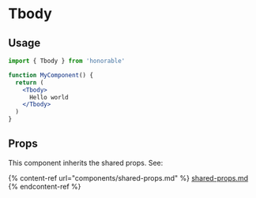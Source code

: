 # Tbody

## Usage

```jsx
import { Tbody } from 'honorable'

function MyComponent() {
  return (
    <Tbody>
      Hello world
    </Tbody>
  )
}
```

## Props

This component inherits the shared props. See:

{% content-ref url="components/shared-props.md" %}
[shared-props.md](components/shared-props.md)
{% endcontent-ref %}

